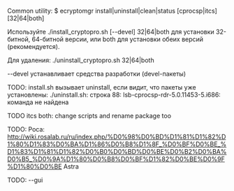 
Common utility:
 $ ecryptomgr install|uninstall|clean|status [cprocsp|itcs] [32|64|both]

Используйте
 ./install_cryptopro.sh [--devel] 32|64|both
для установки 32-битной, 64-битной версии, или both для установки обеих версий (рекомендуется).

Для удаления:
 ./uninstall_cryptopro.sh 32|64|both

--devel устанавливает средства разработки (devel-пакеты)


TODO:
install.sh вызывает uninstall, если видит, что пакеты уже установлены:
./uninstall.sh: строка 88: lsb-cprocsp-rdr-5.0.11453-5.i686: команда не найдена

TODO itcs both:
change scripts and rename package too

TODO:
Роса:
http://wiki.rosalab.ru/ru/index.php/%D0%98%D0%BD%D1%81%D1%82%D1%80%D1%83%D0%BA%D1%86%D0%B8%D1%8F_%D0%BF%D0%BE_%D1%83%D1%81%D1%82%D0%B0%D0%BD%D0%BE%D0%B2%D0%BA%D0%B5_%D0%9A%D1%80%D0%B8%D0%BF%D1%82%D0%BE%D0%9F%D1%80%D0%BE
Astra

TODO: --gui

